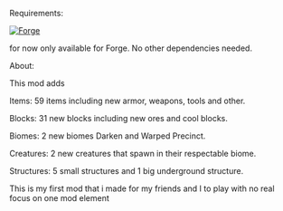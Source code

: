 Requirements:

[![Forge](https://img.shields.io/badge/Requires_Forge-orange?style=for-the-badge&logo=curseforge&logoColor=%23F16436)](https://www.curseforge.com/linkout?remoteUrl=https%253a%252f%252ffiles.minecraftforge.net%252fnet%252fminecraftforge%252fforge%252f)

for now only available for Forge. No other dependencies needed.


About:


This mod adds

Items: 59 items including new armor, weapons, tools and other.

Blocks: 31 new blocks including new ores and cool blocks.

Biomes: 2 new biomes Darken and Warped Precinct.

Creatures: 2 new creatures that spawn in their respectable biome.

Structures: 5 small structures and 1 big underground structure.





This is my first mod that i made for my friends and I to play with no real focus on one mod element
